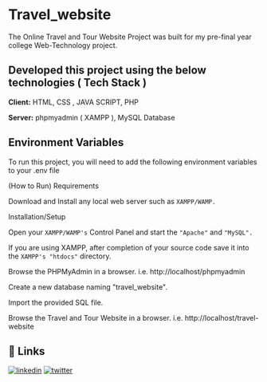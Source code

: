 # Travel_website

The Online Travel and Tour Website Project was built for my pre-final year college Web-Technology project. 




## Developed this project using the below technologies ( Tech Stack )

**Client:** HTML, CSS , JAVA SCRIPT, PHP

**Server:** phpmyadmin ( XAMPP ), MySQL Database

## Environment Variables

To run this project, you will need to add the following environment variables to your .env file

(How to Run) Requirements

Download and Install any local web server such as `XAMPP/WAMP.`

Installation/Setup

Open your `XAMPP/WAMP's` Control Panel and start the `"Apache"` and `"MySQL".`

If you are using XAMPP, after completion of your source code save it into the `XAMPP's "htdocs"` directory. 

Browse the PHPMyAdmin in a browser. i.e. http://localhost/phpmyadmin

Create a new database naming "travel_website".

Import the provided SQL file.

Browse the Travel and Tour Website in a browser. i.e. http://localhost/travel-website

## 🔗 Links

[![linkedin](https://img.shields.io/badge/linkedin-0A66C2?style=for-the-badge&logo=linkedin&logoColor=white)](https://www.linkedin.com/shaman-c-4a4111215)
[![twitter](https://img.shields.io/badge/twitter-1DA1F2?style=for-the-badge&logo=twitter&logoColor=white)](https://twitter.com/ShamanChandini)

